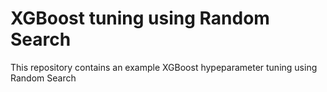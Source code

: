 # XGBoost tuning using Random Search
This repository contains an example XGBoost hypeparameter tuning using Random Search
